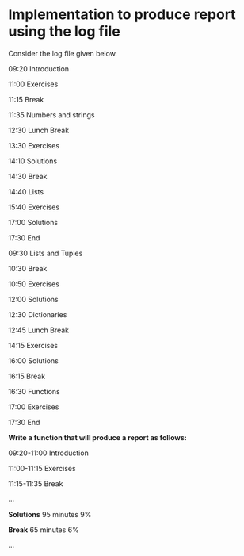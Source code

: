 # Implementation to produce report using the log file
Consider the log file given below. 

09:20 Introduction

11:00 Exercises

11:15 Break

11:35 Numbers and strings

12:30 Lunch Break

13:30 Exercises

14:10 Solutions

14:30 Break

14:40 Lists

15:40 Exercises

17:00 Solutions

17:30 End

09:30 Lists and Tuples

10:30 Break

10:50 Exercises

12:00 Solutions

12:30 Dictionaries

12:45 Lunch Break

14:15 Exercises

16:00 Solutions

16:15 Break

16:30 Functions

17:00 Exercises

17:30 End

**Write a function that will produce a report as follows:**

09:20-11:00 Introduction

11:00-11:15 Exercises

11:15-11:35 Break

...


**Solutions**         95 minutes   9%

**Break**         65 minutes   6%

...
